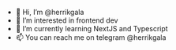 - 👋 Hi, I’m @herrikgala
- 👀 I’m interested in frontend dev
- 🌱 I’m currently learning NextJS and Typescript
- 📫 You can reach me on telegram @herrikgala

<!---
herrikgala/herrikgala is a ✨ special ✨ repository because its `README.md` (this file) appears on your GitHub profile.
You can click the Preview link to take a look at your changes.
--->
